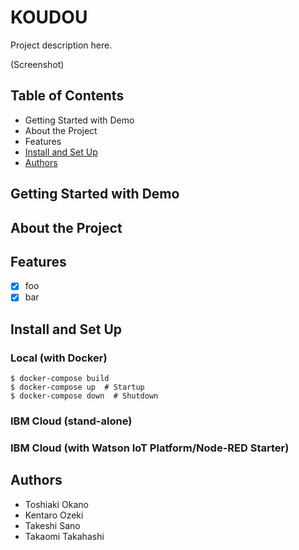 # KOUDOU

Project description here.

(Screenshot)

## Table of Contents

- Getting Started with Demo
- About the Project
- Features
- [Install and Set Up](#install-and-set-up)
- [Authors](#authors)

## Getting Started with Demo

## About the Project

## Features

- [x] foo
- [x] bar

## Install and Set Up

### Local (with Docker)

```
$ docker-compose build
$ docker-compose up  # Startup
$ docker-compose down  # Shutdown
```

### IBM Cloud (stand-alone)

### IBM Cloud (with Watson IoT Platform/Node-RED Starter)

## Authors

- Toshiaki Okano
- Kentaro Ozeki
- Takeshi Sano
- Takaomi Takahashi
